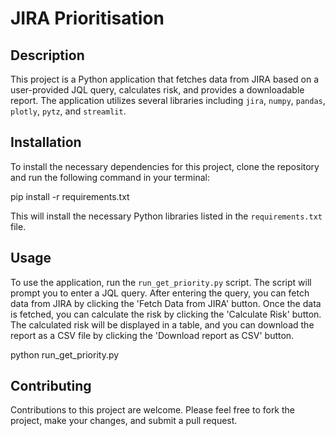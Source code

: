 
# JIRA Prioritisation

## Description

This project is a Python application that fetches data from JIRA based on a user-provided JQL query, calculates risk, and provides a downloadable report. The application utilizes several libraries including `jira`, `numpy`, `pandas`, `plotly`, `pytz`, and `streamlit`.

## Installation

To install the necessary dependencies for this project, clone the repository and run the following command in your terminal:

pip install -r requirements.txt

This will install the necessary Python libraries listed in the `requirements.txt` file.

## Usage

To use the application, run the `run_get_priority.py` script. The script will prompt you to enter a JQL query. After entering the query, you can fetch data from JIRA by clicking the 'Fetch Data from JIRA' button. Once the data is fetched, you can calculate the risk by clicking the 'Calculate Risk' button. The calculated risk will be displayed in a table, and you can download the report as a CSV file by clicking the 'Download report as CSV' button.

python run_get_priority.py

## Contributing

Contributions to this project are welcome. Please feel free to fork the project, make your changes, and submit a pull request.